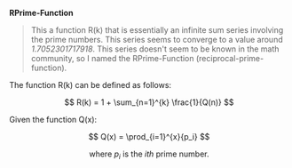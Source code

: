 **RPrime-Function**

> This a function R(k) that is essentially an infinite sum series involving the prime numbers. This series seems to converge to a value around *1.7052301717918*. This series doesn't seem to be known in the math community, so I named the RPrime-Function (reciprocal-prime-function).

The function R(k) can be defined as follows:

$$
R(k) = 1 + \sum_{n=1}^{k} \frac{1}{Q(n)}
$$

Given the function Q(x):

$$
Q(x) = \prod_{i=1}^{x}{p_i}
$$

$$
\text{where } {p_i} \text{ is the } {ith} \text{ prime number.}
$$
